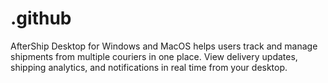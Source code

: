 # .github
AfterShip Desktop for Windows and MacOS helps users track and manage shipments from multiple couriers in one place. View delivery updates, shipping analytics, and notifications in real time from your desktop.
